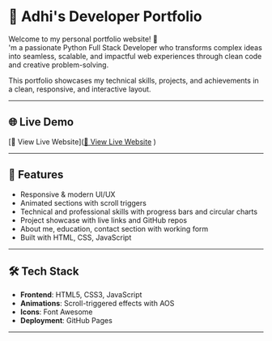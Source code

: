 # 💼 Adhi's Developer Portfolio

Welcome to my personal portfolio website! 🚀  
'm a passionate Python Full Stack Developer who transforms complex ideas into seamless, scalable, and impactful web experiences through clean code and creative problem-solving.

This portfolio showcases my technical skills, projects, and achievements in a clean, responsive, and interactive layout.

---

## 🌐 Live Demo

[🔗 View Live Website]([🔗 View Live Website](https://adinathmk.github.io/Portfolio/)
)  

---

## 📸 Features

- Responsive & modern UI/UX
- Animated sections with scroll triggers
- Technical and professional skills with progress bars and circular charts
- Project showcase with live links and GitHub repos
- About me, education, contact section with working form
- Built with HTML, CSS, JavaScript

---

## 🛠️ Tech Stack

- **Frontend**: HTML5, CSS3, JavaScript 
- **Animations**: Scroll-triggered effects with AOS 
- **Icons**: Font Awesome 
- **Deployment**: GitHub Pages 

---




